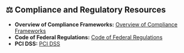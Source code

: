 ﻿
## ⚖️ Compliance and Regulatory Resources

- **Overview of Compliance Frameworks:** [Overview of Compliance Frameworks](https://sprinto.com/blog/compliance-framework/)
- **Code of Federal Regulations:** [Code of Federal Regulations](https://www.ecfr.gov/)
- **PCI DSS:** [PCI DSS](https://www.pcisecuritystandards.org/document)

